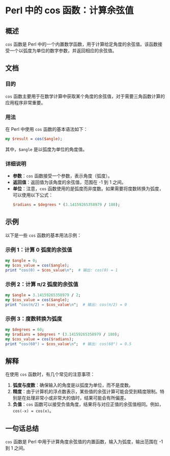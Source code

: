 <!--
Meta Description: # Perl 中的 cos 函数：计算余弦值 ## 概述 `cos` 函数是 Perl 中的一个内置数学函数，用于计算给定角度的余弦值。该函数接受一个以弧度为单位的数字参数，并返回相应的余弦值。 ## 文档 ### 目的 `cos` 函数主要用于在数学计算中获取某个角度的余弦值，对于需要三角函数计算...
Meta Keywords: cos, perl, angle, cos_value, radians
-->

# Perl 中的 cos 函数：计算余弦值

## 概述
`cos` 函数是 Perl 中的一个内置数学函数，用于计算给定角度的余弦值。该函数接受一个以弧度为单位的数字参数，并返回相应的余弦值。

## 文档
### 目的
`cos` 函数主要用于在数学计算中获取某个角度的余弦值，对于需要三角函数计算的应用程序非常重要。

### 用法
在 Perl 中使用 `cos` 函数的基本语法如下：
```perl
my $result = cos($angle);
```
其中，`$angle` 是以弧度为单位的角度值。

### 详细说明
- **参数**：`cos` 函数接受一个参数，表示角度（弧度）。
- **返回值**：返回值为该角度的余弦值，范围在 -1 到 1 之间。
- **单位**：注意，`cos` 函数使用的是弧度而非度数。如果需要将度数转换为弧度，可以使用以下公式：
  ```perl
  $radians = $degrees * (3.14159265358979 / 180);
  ```

## 示例
以下是一些 `cos` 函数的基本用法示例：

### 示例 1：计算 0 弧度的余弦值
```perl
my $angle = 0;
my $cos_value = cos($angle);
print "cos(0) = $cos_value\n";  # 输出: cos(0) = 1
```

### 示例 2：计算 π/2 弧度的余弦值
```perl
my $angle = 3.14159265358979 / 2;
my $cos_value = cos($angle);
print "cos(π/2) = $cos_value\n";  # 输出: cos(π/2) = 0
```

### 示例 3：度数转换为弧度
```perl
my $degrees = 60;
my $radians = $degrees * (3.14159265358979 / 180);
my $cos_value = cos($radians);
print "cos(60°) = $cos_value\n";  # 输出: cos(60°) = 0.5
```

## 解释
在使用 `cos` 函数时，有几个常见的注意事项：
1. **弧度与度数**：确保输入的角度是以弧度为单位，而不是度数。
2. **精度**：由于计算机的浮点数表示，某些值的余弦计算可能会受到精度限制。特别是在处理非常小或非常大的值时，结果可能会有所偏差。
3. **负值**：`cos` 函数可以接受负值角度，结果将与对应正值的余弦值相同。例如，`cos(-x) = cos(x)`。

## 一句话总结
`cos` 函数是 Perl 中用于计算角度余弦值的内置函数，输入为弧度，输出范围在 -1 到 1 之间。
